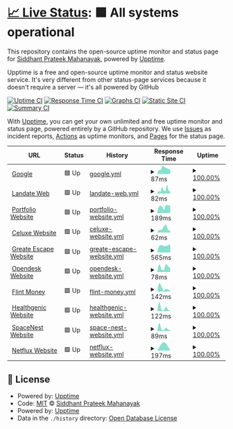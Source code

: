 # [📈 Live Status](https://siddhantprateek.tech): <!--live status--> **🟩 All systems operational**

This repository contains the open-source uptime monitor and status page for [Siddhant Prateek Mahanayak](siddhantprateek.tech), powered by [Upptime](https://github.com/upptime/upptime).

Upptime is a free and open-source uptime monitor and status website service. It's very different from other status-page services because it doesn't require a server — it's all powered by GitHub

[![Uptime CI](https://github.com/siddhantprateek/upptime-monitor/workflows/Uptime%20CI/badge.svg)](https://github.com/siddhantprateek/upptime-monitor/actions?query=workflow%3A%22Uptime+CI%22)
[![Response Time CI](https://github.com/siddhantprateek/upptime-monitor/workflows/Response%20Time%20CI/badge.svg)](https://github.com/siddhantprateek/upptime-monitor/actions?query=workflow%3A%22Response+Time+CI%22)
[![Graphs CI](https://github.com/siddhantprateek/upptime-monitor/workflows/Graphs%20CI/badge.svg)](https://github.com/siddhantprateek/upptime-monitor/actions?query=workflow%3A%22Graphs+CI%22)
[![Static Site CI](https://github.com/siddhantprateek/upptime-monitor/workflows/Static%20Site%20CI/badge.svg)](https://github.com/siddhantprateek/upptime-monitor/actions?query=workflow%3A%22Static+Site+CI%22)
[![Summary CI](https://github.com/siddhantprateek/upptime-monitor/workflows/Summary%20CI/badge.svg)](https://github.com/siddhantprateek/upptime-monitor/actions?query=workflow%3A%22Summary+CI%22)

With [Upptime](https://upptime.js.org), you can get your own unlimited and free uptime monitor and status page, powered entirely by a GitHub repository. We use [Issues](https://github.com/siddhantprateek/upptime-monitor/issues) as incident reports, [Actions](https://github.com/siddhantprateek/upptime-monitor/actions) as uptime monitors, and [Pages](https://siddhantprateek.tech) for the status page.

<!--start: status pages-->
<!-- This summary is generated by Upptime (https://github.com/upptime/upptime) -->
<!-- Do not edit this manually, your changes will be overwritten -->
<!-- prettier-ignore -->
| URL | Status | History | Response Time | Uptime |
| --- | ------ | ------- | ------------- | ------ |
| <img alt="" src="https://icons.duckduckgo.com/ip3/www.google.com.ico" height="13"> [Google](https://www.google.com) | 🟩 Up | [google.yml](https://github.com/siddhantprateek/upptime-monitor/commits/HEAD/history/google.yml) | <details><summary><img alt="Response time graph" src="./graphs/google/response-time-week.png" height="20"> 87ms</summary><br><a href="https://siddhantprateek.tech/history/google"><img alt="Response time 87" src="https://img.shields.io/endpoint?url=https%3A%2F%2Fraw.githubusercontent.com%2Fsiddhantprateek%2Fupptime-monitor%2FHEAD%2Fapi%2Fgoogle%2Fresponse-time.json"></a><br><a href="https://siddhantprateek.tech/history/google"><img alt="24-hour response time 73" src="https://img.shields.io/endpoint?url=https%3A%2F%2Fraw.githubusercontent.com%2Fsiddhantprateek%2Fupptime-monitor%2FHEAD%2Fapi%2Fgoogle%2Fresponse-time-day.json"></a><br><a href="https://siddhantprateek.tech/history/google"><img alt="7-day response time 87" src="https://img.shields.io/endpoint?url=https%3A%2F%2Fraw.githubusercontent.com%2Fsiddhantprateek%2Fupptime-monitor%2FHEAD%2Fapi%2Fgoogle%2Fresponse-time-week.json"></a><br><a href="https://siddhantprateek.tech/history/google"><img alt="30-day response time 87" src="https://img.shields.io/endpoint?url=https%3A%2F%2Fraw.githubusercontent.com%2Fsiddhantprateek%2Fupptime-monitor%2FHEAD%2Fapi%2Fgoogle%2Fresponse-time-month.json"></a><br><a href="https://siddhantprateek.tech/history/google"><img alt="1-year response time 87" src="https://img.shields.io/endpoint?url=https%3A%2F%2Fraw.githubusercontent.com%2Fsiddhantprateek%2Fupptime-monitor%2FHEAD%2Fapi%2Fgoogle%2Fresponse-time-year.json"></a></details> | <details><summary><a href="https://siddhantprateek.tech/history/google">100.00%</a></summary><a href="https://siddhantprateek.tech/history/google"><img alt="All-time uptime 100.00%" src="https://img.shields.io/endpoint?url=https%3A%2F%2Fraw.githubusercontent.com%2Fsiddhantprateek%2Fupptime-monitor%2FHEAD%2Fapi%2Fgoogle%2Fuptime.json"></a><br><a href="https://siddhantprateek.tech/history/google"><img alt="24-hour uptime 100.00%" src="https://img.shields.io/endpoint?url=https%3A%2F%2Fraw.githubusercontent.com%2Fsiddhantprateek%2Fupptime-monitor%2FHEAD%2Fapi%2Fgoogle%2Fuptime-day.json"></a><br><a href="https://siddhantprateek.tech/history/google"><img alt="7-day uptime 100.00%" src="https://img.shields.io/endpoint?url=https%3A%2F%2Fraw.githubusercontent.com%2Fsiddhantprateek%2Fupptime-monitor%2FHEAD%2Fapi%2Fgoogle%2Fuptime-week.json"></a><br><a href="https://siddhantprateek.tech/history/google"><img alt="30-day uptime 100.00%" src="https://img.shields.io/endpoint?url=https%3A%2F%2Fraw.githubusercontent.com%2Fsiddhantprateek%2Fupptime-monitor%2FHEAD%2Fapi%2Fgoogle%2Fuptime-month.json"></a><br><a href="https://siddhantprateek.tech/history/google"><img alt="1-year uptime 100.00%" src="https://img.shields.io/endpoint?url=https%3A%2F%2Fraw.githubusercontent.com%2Fsiddhantprateek%2Fupptime-monitor%2FHEAD%2Fapi%2Fgoogle%2Fuptime-year.json"></a></details>
| <img alt="" src="https://icons.duckduckgo.com/ip3/landate.siddhantprateek.tech.ico" height="13"> [Landate Web](https://landate.siddhantprateek.tech) | 🟩 Up | [landate-web.yml](https://github.com/siddhantprateek/upptime-monitor/commits/HEAD/history/landate-web.yml) | <details><summary><img alt="Response time graph" src="./graphs/landate-web/response-time-week.png" height="20"> 82ms</summary><br><a href="https://siddhantprateek.tech/history/landate-web"><img alt="Response time 82" src="https://img.shields.io/endpoint?url=https%3A%2F%2Fraw.githubusercontent.com%2Fsiddhantprateek%2Fupptime-monitor%2FHEAD%2Fapi%2Flandate-web%2Fresponse-time.json"></a><br><a href="https://siddhantprateek.tech/history/landate-web"><img alt="24-hour response time 58" src="https://img.shields.io/endpoint?url=https%3A%2F%2Fraw.githubusercontent.com%2Fsiddhantprateek%2Fupptime-monitor%2FHEAD%2Fapi%2Flandate-web%2Fresponse-time-day.json"></a><br><a href="https://siddhantprateek.tech/history/landate-web"><img alt="7-day response time 82" src="https://img.shields.io/endpoint?url=https%3A%2F%2Fraw.githubusercontent.com%2Fsiddhantprateek%2Fupptime-monitor%2FHEAD%2Fapi%2Flandate-web%2Fresponse-time-week.json"></a><br><a href="https://siddhantprateek.tech/history/landate-web"><img alt="30-day response time 82" src="https://img.shields.io/endpoint?url=https%3A%2F%2Fraw.githubusercontent.com%2Fsiddhantprateek%2Fupptime-monitor%2FHEAD%2Fapi%2Flandate-web%2Fresponse-time-month.json"></a><br><a href="https://siddhantprateek.tech/history/landate-web"><img alt="1-year response time 82" src="https://img.shields.io/endpoint?url=https%3A%2F%2Fraw.githubusercontent.com%2Fsiddhantprateek%2Fupptime-monitor%2FHEAD%2Fapi%2Flandate-web%2Fresponse-time-year.json"></a></details> | <details><summary><a href="https://siddhantprateek.tech/history/landate-web">100.00%</a></summary><a href="https://siddhantprateek.tech/history/landate-web"><img alt="All-time uptime 100.00%" src="https://img.shields.io/endpoint?url=https%3A%2F%2Fraw.githubusercontent.com%2Fsiddhantprateek%2Fupptime-monitor%2FHEAD%2Fapi%2Flandate-web%2Fuptime.json"></a><br><a href="https://siddhantprateek.tech/history/landate-web"><img alt="24-hour uptime 100.00%" src="https://img.shields.io/endpoint?url=https%3A%2F%2Fraw.githubusercontent.com%2Fsiddhantprateek%2Fupptime-monitor%2FHEAD%2Fapi%2Flandate-web%2Fuptime-day.json"></a><br><a href="https://siddhantprateek.tech/history/landate-web"><img alt="7-day uptime 100.00%" src="https://img.shields.io/endpoint?url=https%3A%2F%2Fraw.githubusercontent.com%2Fsiddhantprateek%2Fupptime-monitor%2FHEAD%2Fapi%2Flandate-web%2Fuptime-week.json"></a><br><a href="https://siddhantprateek.tech/history/landate-web"><img alt="30-day uptime 100.00%" src="https://img.shields.io/endpoint?url=https%3A%2F%2Fraw.githubusercontent.com%2Fsiddhantprateek%2Fupptime-monitor%2FHEAD%2Fapi%2Flandate-web%2Fuptime-month.json"></a><br><a href="https://siddhantprateek.tech/history/landate-web"><img alt="1-year uptime 100.00%" src="https://img.shields.io/endpoint?url=https%3A%2F%2Fraw.githubusercontent.com%2Fsiddhantprateek%2Fupptime-monitor%2FHEAD%2Fapi%2Flandate-web%2Fuptime-year.json"></a></details>
| <img alt="" src="https://icons.duckduckgo.com/ip3/siddhantprateek.tech.ico" height="13"> [Portfolio Website](https://siddhantprateek.tech) | 🟩 Up | [portfolio-website.yml](https://github.com/siddhantprateek/upptime-monitor/commits/HEAD/history/portfolio-website.yml) | <details><summary><img alt="Response time graph" src="./graphs/portfolio-website/response-time-week.png" height="20"> 189ms</summary><br><a href="https://siddhantprateek.tech/history/portfolio-website"><img alt="Response time 189" src="https://img.shields.io/endpoint?url=https%3A%2F%2Fraw.githubusercontent.com%2Fsiddhantprateek%2Fupptime-monitor%2FHEAD%2Fapi%2Fportfolio-website%2Fresponse-time.json"></a><br><a href="https://siddhantprateek.tech/history/portfolio-website"><img alt="24-hour response time 215" src="https://img.shields.io/endpoint?url=https%3A%2F%2Fraw.githubusercontent.com%2Fsiddhantprateek%2Fupptime-monitor%2FHEAD%2Fapi%2Fportfolio-website%2Fresponse-time-day.json"></a><br><a href="https://siddhantprateek.tech/history/portfolio-website"><img alt="7-day response time 189" src="https://img.shields.io/endpoint?url=https%3A%2F%2Fraw.githubusercontent.com%2Fsiddhantprateek%2Fupptime-monitor%2FHEAD%2Fapi%2Fportfolio-website%2Fresponse-time-week.json"></a><br><a href="https://siddhantprateek.tech/history/portfolio-website"><img alt="30-day response time 189" src="https://img.shields.io/endpoint?url=https%3A%2F%2Fraw.githubusercontent.com%2Fsiddhantprateek%2Fupptime-monitor%2FHEAD%2Fapi%2Fportfolio-website%2Fresponse-time-month.json"></a><br><a href="https://siddhantprateek.tech/history/portfolio-website"><img alt="1-year response time 189" src="https://img.shields.io/endpoint?url=https%3A%2F%2Fraw.githubusercontent.com%2Fsiddhantprateek%2Fupptime-monitor%2FHEAD%2Fapi%2Fportfolio-website%2Fresponse-time-year.json"></a></details> | <details><summary><a href="https://siddhantprateek.tech/history/portfolio-website">100.00%</a></summary><a href="https://siddhantprateek.tech/history/portfolio-website"><img alt="All-time uptime 100.00%" src="https://img.shields.io/endpoint?url=https%3A%2F%2Fraw.githubusercontent.com%2Fsiddhantprateek%2Fupptime-monitor%2FHEAD%2Fapi%2Fportfolio-website%2Fuptime.json"></a><br><a href="https://siddhantprateek.tech/history/portfolio-website"><img alt="24-hour uptime 100.00%" src="https://img.shields.io/endpoint?url=https%3A%2F%2Fraw.githubusercontent.com%2Fsiddhantprateek%2Fupptime-monitor%2FHEAD%2Fapi%2Fportfolio-website%2Fuptime-day.json"></a><br><a href="https://siddhantprateek.tech/history/portfolio-website"><img alt="7-day uptime 100.00%" src="https://img.shields.io/endpoint?url=https%3A%2F%2Fraw.githubusercontent.com%2Fsiddhantprateek%2Fupptime-monitor%2FHEAD%2Fapi%2Fportfolio-website%2Fuptime-week.json"></a><br><a href="https://siddhantprateek.tech/history/portfolio-website"><img alt="30-day uptime 100.00%" src="https://img.shields.io/endpoint?url=https%3A%2F%2Fraw.githubusercontent.com%2Fsiddhantprateek%2Fupptime-monitor%2FHEAD%2Fapi%2Fportfolio-website%2Fuptime-month.json"></a><br><a href="https://siddhantprateek.tech/history/portfolio-website"><img alt="1-year uptime 100.00%" src="https://img.shields.io/endpoint?url=https%3A%2F%2Fraw.githubusercontent.com%2Fsiddhantprateek%2Fupptime-monitor%2FHEAD%2Fapi%2Fportfolio-website%2Fuptime-year.json"></a></details>
| <img alt="" src="https://icons.duckduckgo.com/ip3/celuxe.vercel.app.ico" height="13"> [Celuxe Website](https://celuxe.vercel.app) | 🟩 Up | [celuxe-website.yml](https://github.com/siddhantprateek/upptime-monitor/commits/HEAD/history/celuxe-website.yml) | <details><summary><img alt="Response time graph" src="./graphs/celuxe-website/response-time-week.png" height="20"> 62ms</summary><br><a href="https://siddhantprateek.tech/history/celuxe-website"><img alt="Response time 62" src="https://img.shields.io/endpoint?url=https%3A%2F%2Fraw.githubusercontent.com%2Fsiddhantprateek%2Fupptime-monitor%2FHEAD%2Fapi%2Fceluxe-website%2Fresponse-time.json"></a><br><a href="https://siddhantprateek.tech/history/celuxe-website"><img alt="24-hour response time 34" src="https://img.shields.io/endpoint?url=https%3A%2F%2Fraw.githubusercontent.com%2Fsiddhantprateek%2Fupptime-monitor%2FHEAD%2Fapi%2Fceluxe-website%2Fresponse-time-day.json"></a><br><a href="https://siddhantprateek.tech/history/celuxe-website"><img alt="7-day response time 62" src="https://img.shields.io/endpoint?url=https%3A%2F%2Fraw.githubusercontent.com%2Fsiddhantprateek%2Fupptime-monitor%2FHEAD%2Fapi%2Fceluxe-website%2Fresponse-time-week.json"></a><br><a href="https://siddhantprateek.tech/history/celuxe-website"><img alt="30-day response time 62" src="https://img.shields.io/endpoint?url=https%3A%2F%2Fraw.githubusercontent.com%2Fsiddhantprateek%2Fupptime-monitor%2FHEAD%2Fapi%2Fceluxe-website%2Fresponse-time-month.json"></a><br><a href="https://siddhantprateek.tech/history/celuxe-website"><img alt="1-year response time 62" src="https://img.shields.io/endpoint?url=https%3A%2F%2Fraw.githubusercontent.com%2Fsiddhantprateek%2Fupptime-monitor%2FHEAD%2Fapi%2Fceluxe-website%2Fresponse-time-year.json"></a></details> | <details><summary><a href="https://siddhantprateek.tech/history/celuxe-website">100.00%</a></summary><a href="https://siddhantprateek.tech/history/celuxe-website"><img alt="All-time uptime 100.00%" src="https://img.shields.io/endpoint?url=https%3A%2F%2Fraw.githubusercontent.com%2Fsiddhantprateek%2Fupptime-monitor%2FHEAD%2Fapi%2Fceluxe-website%2Fuptime.json"></a><br><a href="https://siddhantprateek.tech/history/celuxe-website"><img alt="24-hour uptime 100.00%" src="https://img.shields.io/endpoint?url=https%3A%2F%2Fraw.githubusercontent.com%2Fsiddhantprateek%2Fupptime-monitor%2FHEAD%2Fapi%2Fceluxe-website%2Fuptime-day.json"></a><br><a href="https://siddhantprateek.tech/history/celuxe-website"><img alt="7-day uptime 100.00%" src="https://img.shields.io/endpoint?url=https%3A%2F%2Fraw.githubusercontent.com%2Fsiddhantprateek%2Fupptime-monitor%2FHEAD%2Fapi%2Fceluxe-website%2Fuptime-week.json"></a><br><a href="https://siddhantprateek.tech/history/celuxe-website"><img alt="30-day uptime 100.00%" src="https://img.shields.io/endpoint?url=https%3A%2F%2Fraw.githubusercontent.com%2Fsiddhantprateek%2Fupptime-monitor%2FHEAD%2Fapi%2Fceluxe-website%2Fuptime-month.json"></a><br><a href="https://siddhantprateek.tech/history/celuxe-website"><img alt="1-year uptime 100.00%" src="https://img.shields.io/endpoint?url=https%3A%2F%2Fraw.githubusercontent.com%2Fsiddhantprateek%2Fupptime-monitor%2FHEAD%2Fapi%2Fceluxe-website%2Fuptime-year.json"></a></details>
| <img alt="" src="https://icons.duckduckgo.com/ip3/greate-escape.fly.dev.ico" height="13"> [Greate Escape Website](https://greate-escape.fly.dev) | 🟩 Up | [greate-escape-website.yml](https://github.com/siddhantprateek/upptime-monitor/commits/HEAD/history/greate-escape-website.yml) | <details><summary><img alt="Response time graph" src="./graphs/greate-escape-website/response-time-week.png" height="20"> 565ms</summary><br><a href="https://siddhantprateek.tech/history/greate-escape-website"><img alt="Response time 565" src="https://img.shields.io/endpoint?url=https%3A%2F%2Fraw.githubusercontent.com%2Fsiddhantprateek%2Fupptime-monitor%2FHEAD%2Fapi%2Fgreate-escape-website%2Fresponse-time.json"></a><br><a href="https://siddhantprateek.tech/history/greate-escape-website"><img alt="24-hour response time 611" src="https://img.shields.io/endpoint?url=https%3A%2F%2Fraw.githubusercontent.com%2Fsiddhantprateek%2Fupptime-monitor%2FHEAD%2Fapi%2Fgreate-escape-website%2Fresponse-time-day.json"></a><br><a href="https://siddhantprateek.tech/history/greate-escape-website"><img alt="7-day response time 565" src="https://img.shields.io/endpoint?url=https%3A%2F%2Fraw.githubusercontent.com%2Fsiddhantprateek%2Fupptime-monitor%2FHEAD%2Fapi%2Fgreate-escape-website%2Fresponse-time-week.json"></a><br><a href="https://siddhantprateek.tech/history/greate-escape-website"><img alt="30-day response time 565" src="https://img.shields.io/endpoint?url=https%3A%2F%2Fraw.githubusercontent.com%2Fsiddhantprateek%2Fupptime-monitor%2FHEAD%2Fapi%2Fgreate-escape-website%2Fresponse-time-month.json"></a><br><a href="https://siddhantprateek.tech/history/greate-escape-website"><img alt="1-year response time 565" src="https://img.shields.io/endpoint?url=https%3A%2F%2Fraw.githubusercontent.com%2Fsiddhantprateek%2Fupptime-monitor%2FHEAD%2Fapi%2Fgreate-escape-website%2Fresponse-time-year.json"></a></details> | <details><summary><a href="https://siddhantprateek.tech/history/greate-escape-website">100.00%</a></summary><a href="https://siddhantprateek.tech/history/greate-escape-website"><img alt="All-time uptime 100.00%" src="https://img.shields.io/endpoint?url=https%3A%2F%2Fraw.githubusercontent.com%2Fsiddhantprateek%2Fupptime-monitor%2FHEAD%2Fapi%2Fgreate-escape-website%2Fuptime.json"></a><br><a href="https://siddhantprateek.tech/history/greate-escape-website"><img alt="24-hour uptime 100.00%" src="https://img.shields.io/endpoint?url=https%3A%2F%2Fraw.githubusercontent.com%2Fsiddhantprateek%2Fupptime-monitor%2FHEAD%2Fapi%2Fgreate-escape-website%2Fuptime-day.json"></a><br><a href="https://siddhantprateek.tech/history/greate-escape-website"><img alt="7-day uptime 100.00%" src="https://img.shields.io/endpoint?url=https%3A%2F%2Fraw.githubusercontent.com%2Fsiddhantprateek%2Fupptime-monitor%2FHEAD%2Fapi%2Fgreate-escape-website%2Fuptime-week.json"></a><br><a href="https://siddhantprateek.tech/history/greate-escape-website"><img alt="30-day uptime 100.00%" src="https://img.shields.io/endpoint?url=https%3A%2F%2Fraw.githubusercontent.com%2Fsiddhantprateek%2Fupptime-monitor%2FHEAD%2Fapi%2Fgreate-escape-website%2Fuptime-month.json"></a><br><a href="https://siddhantprateek.tech/history/greate-escape-website"><img alt="1-year uptime 100.00%" src="https://img.shields.io/endpoint?url=https%3A%2F%2Fraw.githubusercontent.com%2Fsiddhantprateek%2Fupptime-monitor%2FHEAD%2Fapi%2Fgreate-escape-website%2Fuptime-year.json"></a></details>
| <img alt="" src="https://icons.duckduckgo.com/ip3/opendesk.vercel.app.ico" height="13"> [Opendesk Website](https://opendesk.vercel.app) | 🟩 Up | [opendesk-website.yml](https://github.com/siddhantprateek/upptime-monitor/commits/HEAD/history/opendesk-website.yml) | <details><summary><img alt="Response time graph" src="./graphs/opendesk-website/response-time-week.png" height="20"> 78ms</summary><br><a href="https://siddhantprateek.tech/history/opendesk-website"><img alt="Response time 78" src="https://img.shields.io/endpoint?url=https%3A%2F%2Fraw.githubusercontent.com%2Fsiddhantprateek%2Fupptime-monitor%2FHEAD%2Fapi%2Fopendesk-website%2Fresponse-time.json"></a><br><a href="https://siddhantprateek.tech/history/opendesk-website"><img alt="24-hour response time 76" src="https://img.shields.io/endpoint?url=https%3A%2F%2Fraw.githubusercontent.com%2Fsiddhantprateek%2Fupptime-monitor%2FHEAD%2Fapi%2Fopendesk-website%2Fresponse-time-day.json"></a><br><a href="https://siddhantprateek.tech/history/opendesk-website"><img alt="7-day response time 78" src="https://img.shields.io/endpoint?url=https%3A%2F%2Fraw.githubusercontent.com%2Fsiddhantprateek%2Fupptime-monitor%2FHEAD%2Fapi%2Fopendesk-website%2Fresponse-time-week.json"></a><br><a href="https://siddhantprateek.tech/history/opendesk-website"><img alt="30-day response time 78" src="https://img.shields.io/endpoint?url=https%3A%2F%2Fraw.githubusercontent.com%2Fsiddhantprateek%2Fupptime-monitor%2FHEAD%2Fapi%2Fopendesk-website%2Fresponse-time-month.json"></a><br><a href="https://siddhantprateek.tech/history/opendesk-website"><img alt="1-year response time 78" src="https://img.shields.io/endpoint?url=https%3A%2F%2Fraw.githubusercontent.com%2Fsiddhantprateek%2Fupptime-monitor%2FHEAD%2Fapi%2Fopendesk-website%2Fresponse-time-year.json"></a></details> | <details><summary><a href="https://siddhantprateek.tech/history/opendesk-website">100.00%</a></summary><a href="https://siddhantprateek.tech/history/opendesk-website"><img alt="All-time uptime 100.00%" src="https://img.shields.io/endpoint?url=https%3A%2F%2Fraw.githubusercontent.com%2Fsiddhantprateek%2Fupptime-monitor%2FHEAD%2Fapi%2Fopendesk-website%2Fuptime.json"></a><br><a href="https://siddhantprateek.tech/history/opendesk-website"><img alt="24-hour uptime 100.00%" src="https://img.shields.io/endpoint?url=https%3A%2F%2Fraw.githubusercontent.com%2Fsiddhantprateek%2Fupptime-monitor%2FHEAD%2Fapi%2Fopendesk-website%2Fuptime-day.json"></a><br><a href="https://siddhantprateek.tech/history/opendesk-website"><img alt="7-day uptime 100.00%" src="https://img.shields.io/endpoint?url=https%3A%2F%2Fraw.githubusercontent.com%2Fsiddhantprateek%2Fupptime-monitor%2FHEAD%2Fapi%2Fopendesk-website%2Fuptime-week.json"></a><br><a href="https://siddhantprateek.tech/history/opendesk-website"><img alt="30-day uptime 100.00%" src="https://img.shields.io/endpoint?url=https%3A%2F%2Fraw.githubusercontent.com%2Fsiddhantprateek%2Fupptime-monitor%2FHEAD%2Fapi%2Fopendesk-website%2Fuptime-month.json"></a><br><a href="https://siddhantprateek.tech/history/opendesk-website"><img alt="1-year uptime 100.00%" src="https://img.shields.io/endpoint?url=https%3A%2F%2Fraw.githubusercontent.com%2Fsiddhantprateek%2Fupptime-monitor%2FHEAD%2Fapi%2Fopendesk-website%2Fuptime-year.json"></a></details>
| <img alt="" src="https://icons.duckduckgo.com/ip3/flintmoney.vercel.app.ico" height="13"> [Flint Money](https://flintmoney.vercel.app) | 🟩 Up | [flint-money.yml](https://github.com/siddhantprateek/upptime-monitor/commits/HEAD/history/flint-money.yml) | <details><summary><img alt="Response time graph" src="./graphs/flint-money/response-time-week.png" height="20"> 142ms</summary><br><a href="https://siddhantprateek.tech/history/flint-money"><img alt="Response time 142" src="https://img.shields.io/endpoint?url=https%3A%2F%2Fraw.githubusercontent.com%2Fsiddhantprateek%2Fupptime-monitor%2FHEAD%2Fapi%2Fflint-money%2Fresponse-time.json"></a><br><a href="https://siddhantprateek.tech/history/flint-money"><img alt="24-hour response time 57" src="https://img.shields.io/endpoint?url=https%3A%2F%2Fraw.githubusercontent.com%2Fsiddhantprateek%2Fupptime-monitor%2FHEAD%2Fapi%2Fflint-money%2Fresponse-time-day.json"></a><br><a href="https://siddhantprateek.tech/history/flint-money"><img alt="7-day response time 142" src="https://img.shields.io/endpoint?url=https%3A%2F%2Fraw.githubusercontent.com%2Fsiddhantprateek%2Fupptime-monitor%2FHEAD%2Fapi%2Fflint-money%2Fresponse-time-week.json"></a><br><a href="https://siddhantprateek.tech/history/flint-money"><img alt="30-day response time 142" src="https://img.shields.io/endpoint?url=https%3A%2F%2Fraw.githubusercontent.com%2Fsiddhantprateek%2Fupptime-monitor%2FHEAD%2Fapi%2Fflint-money%2Fresponse-time-month.json"></a><br><a href="https://siddhantprateek.tech/history/flint-money"><img alt="1-year response time 142" src="https://img.shields.io/endpoint?url=https%3A%2F%2Fraw.githubusercontent.com%2Fsiddhantprateek%2Fupptime-monitor%2FHEAD%2Fapi%2Fflint-money%2Fresponse-time-year.json"></a></details> | <details><summary><a href="https://siddhantprateek.tech/history/flint-money">100.00%</a></summary><a href="https://siddhantprateek.tech/history/flint-money"><img alt="All-time uptime 100.00%" src="https://img.shields.io/endpoint?url=https%3A%2F%2Fraw.githubusercontent.com%2Fsiddhantprateek%2Fupptime-monitor%2FHEAD%2Fapi%2Fflint-money%2Fuptime.json"></a><br><a href="https://siddhantprateek.tech/history/flint-money"><img alt="24-hour uptime 100.00%" src="https://img.shields.io/endpoint?url=https%3A%2F%2Fraw.githubusercontent.com%2Fsiddhantprateek%2Fupptime-monitor%2FHEAD%2Fapi%2Fflint-money%2Fuptime-day.json"></a><br><a href="https://siddhantprateek.tech/history/flint-money"><img alt="7-day uptime 100.00%" src="https://img.shields.io/endpoint?url=https%3A%2F%2Fraw.githubusercontent.com%2Fsiddhantprateek%2Fupptime-monitor%2FHEAD%2Fapi%2Fflint-money%2Fuptime-week.json"></a><br><a href="https://siddhantprateek.tech/history/flint-money"><img alt="30-day uptime 100.00%" src="https://img.shields.io/endpoint?url=https%3A%2F%2Fraw.githubusercontent.com%2Fsiddhantprateek%2Fupptime-monitor%2FHEAD%2Fapi%2Fflint-money%2Fuptime-month.json"></a><br><a href="https://siddhantprateek.tech/history/flint-money"><img alt="1-year uptime 100.00%" src="https://img.shields.io/endpoint?url=https%3A%2F%2Fraw.githubusercontent.com%2Fsiddhantprateek%2Fupptime-monitor%2FHEAD%2Fapi%2Fflint-money%2Fuptime-year.json"></a></details>
| <img alt="" src="https://icons.duckduckgo.com/ip3/healthgenic.vercel.app.ico" height="13"> [Healthgenic Website](https://healthgenic.vercel.app) | 🟩 Up | [healthgenic-website.yml](https://github.com/siddhantprateek/upptime-monitor/commits/HEAD/history/healthgenic-website.yml) | <details><summary><img alt="Response time graph" src="./graphs/healthgenic-website/response-time-week.png" height="20"> 122ms</summary><br><a href="https://siddhantprateek.tech/history/healthgenic-website"><img alt="Response time 122" src="https://img.shields.io/endpoint?url=https%3A%2F%2Fraw.githubusercontent.com%2Fsiddhantprateek%2Fupptime-monitor%2FHEAD%2Fapi%2Fhealthgenic-website%2Fresponse-time.json"></a><br><a href="https://siddhantprateek.tech/history/healthgenic-website"><img alt="24-hour response time 35" src="https://img.shields.io/endpoint?url=https%3A%2F%2Fraw.githubusercontent.com%2Fsiddhantprateek%2Fupptime-monitor%2FHEAD%2Fapi%2Fhealthgenic-website%2Fresponse-time-day.json"></a><br><a href="https://siddhantprateek.tech/history/healthgenic-website"><img alt="7-day response time 122" src="https://img.shields.io/endpoint?url=https%3A%2F%2Fraw.githubusercontent.com%2Fsiddhantprateek%2Fupptime-monitor%2FHEAD%2Fapi%2Fhealthgenic-website%2Fresponse-time-week.json"></a><br><a href="https://siddhantprateek.tech/history/healthgenic-website"><img alt="30-day response time 122" src="https://img.shields.io/endpoint?url=https%3A%2F%2Fraw.githubusercontent.com%2Fsiddhantprateek%2Fupptime-monitor%2FHEAD%2Fapi%2Fhealthgenic-website%2Fresponse-time-month.json"></a><br><a href="https://siddhantprateek.tech/history/healthgenic-website"><img alt="1-year response time 122" src="https://img.shields.io/endpoint?url=https%3A%2F%2Fraw.githubusercontent.com%2Fsiddhantprateek%2Fupptime-monitor%2FHEAD%2Fapi%2Fhealthgenic-website%2Fresponse-time-year.json"></a></details> | <details><summary><a href="https://siddhantprateek.tech/history/healthgenic-website">100.00%</a></summary><a href="https://siddhantprateek.tech/history/healthgenic-website"><img alt="All-time uptime 100.00%" src="https://img.shields.io/endpoint?url=https%3A%2F%2Fraw.githubusercontent.com%2Fsiddhantprateek%2Fupptime-monitor%2FHEAD%2Fapi%2Fhealthgenic-website%2Fuptime.json"></a><br><a href="https://siddhantprateek.tech/history/healthgenic-website"><img alt="24-hour uptime 100.00%" src="https://img.shields.io/endpoint?url=https%3A%2F%2Fraw.githubusercontent.com%2Fsiddhantprateek%2Fupptime-monitor%2FHEAD%2Fapi%2Fhealthgenic-website%2Fuptime-day.json"></a><br><a href="https://siddhantprateek.tech/history/healthgenic-website"><img alt="7-day uptime 100.00%" src="https://img.shields.io/endpoint?url=https%3A%2F%2Fraw.githubusercontent.com%2Fsiddhantprateek%2Fupptime-monitor%2FHEAD%2Fapi%2Fhealthgenic-website%2Fuptime-week.json"></a><br><a href="https://siddhantprateek.tech/history/healthgenic-website"><img alt="30-day uptime 100.00%" src="https://img.shields.io/endpoint?url=https%3A%2F%2Fraw.githubusercontent.com%2Fsiddhantprateek%2Fupptime-monitor%2FHEAD%2Fapi%2Fhealthgenic-website%2Fuptime-month.json"></a><br><a href="https://siddhantprateek.tech/history/healthgenic-website"><img alt="1-year uptime 100.00%" src="https://img.shields.io/endpoint?url=https%3A%2F%2Fraw.githubusercontent.com%2Fsiddhantprateek%2Fupptime-monitor%2FHEAD%2Fapi%2Fhealthgenic-website%2Fuptime-year.json"></a></details>
| <img alt="" src="https://icons.duckduckgo.com/ip3/spacenest.vercel.app.ico" height="13"> [SpaceNest Website](https://spacenest.vercel.app) | 🟩 Up | [space-nest-website.yml](https://github.com/siddhantprateek/upptime-monitor/commits/HEAD/history/space-nest-website.yml) | <details><summary><img alt="Response time graph" src="./graphs/space-nest-website/response-time-week.png" height="20"> 89ms</summary><br><a href="https://siddhantprateek.tech/history/space-nest-website"><img alt="Response time 89" src="https://img.shields.io/endpoint?url=https%3A%2F%2Fraw.githubusercontent.com%2Fsiddhantprateek%2Fupptime-monitor%2FHEAD%2Fapi%2Fspace-nest-website%2Fresponse-time.json"></a><br><a href="https://siddhantprateek.tech/history/space-nest-website"><img alt="24-hour response time 38" src="https://img.shields.io/endpoint?url=https%3A%2F%2Fraw.githubusercontent.com%2Fsiddhantprateek%2Fupptime-monitor%2FHEAD%2Fapi%2Fspace-nest-website%2Fresponse-time-day.json"></a><br><a href="https://siddhantprateek.tech/history/space-nest-website"><img alt="7-day response time 89" src="https://img.shields.io/endpoint?url=https%3A%2F%2Fraw.githubusercontent.com%2Fsiddhantprateek%2Fupptime-monitor%2FHEAD%2Fapi%2Fspace-nest-website%2Fresponse-time-week.json"></a><br><a href="https://siddhantprateek.tech/history/space-nest-website"><img alt="30-day response time 89" src="https://img.shields.io/endpoint?url=https%3A%2F%2Fraw.githubusercontent.com%2Fsiddhantprateek%2Fupptime-monitor%2FHEAD%2Fapi%2Fspace-nest-website%2Fresponse-time-month.json"></a><br><a href="https://siddhantprateek.tech/history/space-nest-website"><img alt="1-year response time 89" src="https://img.shields.io/endpoint?url=https%3A%2F%2Fraw.githubusercontent.com%2Fsiddhantprateek%2Fupptime-monitor%2FHEAD%2Fapi%2Fspace-nest-website%2Fresponse-time-year.json"></a></details> | <details><summary><a href="https://siddhantprateek.tech/history/space-nest-website">100.00%</a></summary><a href="https://siddhantprateek.tech/history/space-nest-website"><img alt="All-time uptime 100.00%" src="https://img.shields.io/endpoint?url=https%3A%2F%2Fraw.githubusercontent.com%2Fsiddhantprateek%2Fupptime-monitor%2FHEAD%2Fapi%2Fspace-nest-website%2Fuptime.json"></a><br><a href="https://siddhantprateek.tech/history/space-nest-website"><img alt="24-hour uptime 100.00%" src="https://img.shields.io/endpoint?url=https%3A%2F%2Fraw.githubusercontent.com%2Fsiddhantprateek%2Fupptime-monitor%2FHEAD%2Fapi%2Fspace-nest-website%2Fuptime-day.json"></a><br><a href="https://siddhantprateek.tech/history/space-nest-website"><img alt="7-day uptime 100.00%" src="https://img.shields.io/endpoint?url=https%3A%2F%2Fraw.githubusercontent.com%2Fsiddhantprateek%2Fupptime-monitor%2FHEAD%2Fapi%2Fspace-nest-website%2Fuptime-week.json"></a><br><a href="https://siddhantprateek.tech/history/space-nest-website"><img alt="30-day uptime 100.00%" src="https://img.shields.io/endpoint?url=https%3A%2F%2Fraw.githubusercontent.com%2Fsiddhantprateek%2Fupptime-monitor%2FHEAD%2Fapi%2Fspace-nest-website%2Fuptime-month.json"></a><br><a href="https://siddhantprateek.tech/history/space-nest-website"><img alt="1-year uptime 100.00%" src="https://img.shields.io/endpoint?url=https%3A%2F%2Fraw.githubusercontent.com%2Fsiddhantprateek%2Fupptime-monitor%2FHEAD%2Fapi%2Fspace-nest-website%2Fuptime-year.json"></a></details>
| <img alt="" src="https://icons.duckduckgo.com/ip3/netflux-1xg0mz0y0-siddhantprateek.vercel.app.ico" height="13"> [Netflux Website](https://netflux-1xg0mz0y0-siddhantprateek.vercel.app) | 🟩 Up | [netflux-website.yml](https://github.com/siddhantprateek/upptime-monitor/commits/HEAD/history/netflux-website.yml) | <details><summary><img alt="Response time graph" src="./graphs/netflux-website/response-time-week.png" height="20"> 197ms</summary><br><a href="https://siddhantprateek.tech/history/netflux-website"><img alt="Response time 197" src="https://img.shields.io/endpoint?url=https%3A%2F%2Fraw.githubusercontent.com%2Fsiddhantprateek%2Fupptime-monitor%2FHEAD%2Fapi%2Fnetflux-website%2Fresponse-time.json"></a><br><a href="https://siddhantprateek.tech/history/netflux-website"><img alt="24-hour response time 197" src="https://img.shields.io/endpoint?url=https%3A%2F%2Fraw.githubusercontent.com%2Fsiddhantprateek%2Fupptime-monitor%2FHEAD%2Fapi%2Fnetflux-website%2Fresponse-time-day.json"></a><br><a href="https://siddhantprateek.tech/history/netflux-website"><img alt="7-day response time 197" src="https://img.shields.io/endpoint?url=https%3A%2F%2Fraw.githubusercontent.com%2Fsiddhantprateek%2Fupptime-monitor%2FHEAD%2Fapi%2Fnetflux-website%2Fresponse-time-week.json"></a><br><a href="https://siddhantprateek.tech/history/netflux-website"><img alt="30-day response time 197" src="https://img.shields.io/endpoint?url=https%3A%2F%2Fraw.githubusercontent.com%2Fsiddhantprateek%2Fupptime-monitor%2FHEAD%2Fapi%2Fnetflux-website%2Fresponse-time-month.json"></a><br><a href="https://siddhantprateek.tech/history/netflux-website"><img alt="1-year response time 197" src="https://img.shields.io/endpoint?url=https%3A%2F%2Fraw.githubusercontent.com%2Fsiddhantprateek%2Fupptime-monitor%2FHEAD%2Fapi%2Fnetflux-website%2Fresponse-time-year.json"></a></details> | <details><summary><a href="https://siddhantprateek.tech/history/netflux-website">100.00%</a></summary><a href="https://siddhantprateek.tech/history/netflux-website"><img alt="All-time uptime 100.00%" src="https://img.shields.io/endpoint?url=https%3A%2F%2Fraw.githubusercontent.com%2Fsiddhantprateek%2Fupptime-monitor%2FHEAD%2Fapi%2Fnetflux-website%2Fuptime.json"></a><br><a href="https://siddhantprateek.tech/history/netflux-website"><img alt="24-hour uptime 100.00%" src="https://img.shields.io/endpoint?url=https%3A%2F%2Fraw.githubusercontent.com%2Fsiddhantprateek%2Fupptime-monitor%2FHEAD%2Fapi%2Fnetflux-website%2Fuptime-day.json"></a><br><a href="https://siddhantprateek.tech/history/netflux-website"><img alt="7-day uptime 100.00%" src="https://img.shields.io/endpoint?url=https%3A%2F%2Fraw.githubusercontent.com%2Fsiddhantprateek%2Fupptime-monitor%2FHEAD%2Fapi%2Fnetflux-website%2Fuptime-week.json"></a><br><a href="https://siddhantprateek.tech/history/netflux-website"><img alt="30-day uptime 100.00%" src="https://img.shields.io/endpoint?url=https%3A%2F%2Fraw.githubusercontent.com%2Fsiddhantprateek%2Fupptime-monitor%2FHEAD%2Fapi%2Fnetflux-website%2Fuptime-month.json"></a><br><a href="https://siddhantprateek.tech/history/netflux-website"><img alt="1-year uptime 100.00%" src="https://img.shields.io/endpoint?url=https%3A%2F%2Fraw.githubusercontent.com%2Fsiddhantprateek%2Fupptime-monitor%2FHEAD%2Fapi%2Fnetflux-website%2Fuptime-year.json"></a></details>

<!--end: status pages-->

## 📄 License

- Powered by: [Upptime](https://github.com/upptime/upptime)
- Code: [MIT](./LICENSE) © [Siddhant Prateek Mahanayak](https://siddhantprateek.tech)
- Powered by: [Upptime](https://github.com/upptime/upptime)
- Data in the `./history` directory: [Open Database License](https://opendatacommons.org/licenses/odbl/1-0/)
